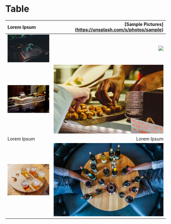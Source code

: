 
# Table

| Lorem Ipsum    | [Sample Pictures] (https://unsplash.com/s/photos/sample) |
| :------------- | -------------------------------------------------------: |
| ![](img/1.jpg) | ![](img/2.jpg)                                           |
| ![](img/3.jpg) | ![](img/4.jpg)                                           |
| Lorem Ipsum    | Lorem Ipsum                                              |
| ![](img/5.jpg) | ![](img/6.jpg)                                           |
